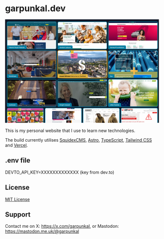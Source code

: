 # garpunkal.dev

![Screenshot of website](/screens/screenshot.png)

This is my personal website that I use to learn new technologies.

The build currently utilises [SquidexCMS](https://squidex.io), [Astro](https://astro.build/), [TypeScript](https://www.typescriptlang.org/), [Tailwind CSS](https://tailwindcss.com/) and [Vercel](https://vercel.com/).

## .env file
DEVTO_API_KEY=XXXXXXXXXXXXX (key from dev.to)

## License 
[MIT License](LICENSE.md)
    
## Support
Contact me on X: https://x.com/garpunkal, or Mastodon: https://mastodon.me.uk/@garpunkal